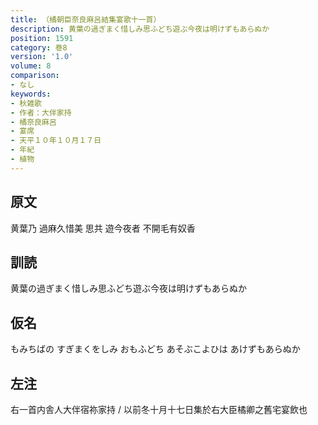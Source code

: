 ```yaml
---
title: （橘朝臣奈良麻呂結集宴歌十一首）
description: 黄葉の過ぎまく惜しみ思ふどち遊ぶ今夜は明けずもあらぬか
position: 1591
category: 巻8
version: '1.0'
volume: 8
comparison:
- なし
keywords:
- 秋雑歌
- 作者：大伴家持
- 橘奈良麻呂
- 宴席
- 天平１０年１０月１７日
- 年紀
- 植物
---
```


## 原文

黄葉乃 過麻久惜美 思共 遊今夜者 不開毛有奴香

## 訓読

黄葉の過ぎまく惜しみ思ふどち遊ぶ今夜は明けずもあらぬか

## 仮名

もみちばの すぎまくをしみ おもふどち あそぶこよひは あけずもあらぬか

## 左注

右一首内舎人大伴宿祢家持 / 以前冬十月十七日集於右大臣橘卿之舊宅宴飲也

